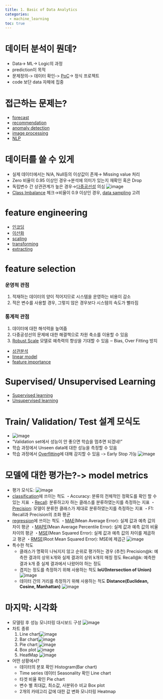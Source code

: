 ```yaml
---
title: 1. Basic of Data Analytics
categories:
  - machine_learning
toc: true
---
```


# 데이터 분석이 뭔데?
- Data-> ML-> Logic의 과정
- prediction이 목적
- 문제정의-> 데이터 확인-> [PoC](https://code7ssage.github.io/key_terms/PoC/)-> 정식 프로젝트
- code 보단 data 자체에 집중

# 접근하는 문제는?
- [forecast](https://code7ssage.github.io/key_terms/forecast/)
- [recommendation](https://code7ssage.github.io/key_terms/recommendation/)
- [anomaly detection](https://code7ssage.github.io/key_terms/anomaly-detection/)
- [image processing](https://code7ssage.github.io/key_terms/image-processing/)
- [NLP](https://code7ssage.github.io/key_terms/NLP/)

# 데이터를 쓸 수 있게
- 실제 데이터에서는 N/A, Null등의 이상값이 존재→ Missing value 처리
- Zero 비율이 0.95 이상인 경우→분석에 의미가 있는지 재확인 혹은 Drop 
- 독립변수 간 상관관계가 높은 경우→[다중공선성](https://code7ssage.github.io/key_terms/다중공선성/) 의심
        ![image](https://github.com/code7ssage/code7ssage.github.io/blob/master/assets/attached%20file/Pasted%20image%2020240103123129.png?raw=true)
- [Class Imbalance](https://code7ssage.github.io/key_terms/Class-Imbalance/) 체크→비율이 0.9 이상인 경우, [data sampling](https://code7ssage.github.io/key_terms/data-sampling/) 고려

# feature engineering 
- [인코딩](https://code7ssage.github.io/key_terms/인코딩/)
- [이산화](https://code7ssage.github.io/key_terms/이산화/)
- [scaling](https://code7ssage.github.io/key_terms/scaling/)
- [transforming](https://code7ssage.github.io/key_terms/transforming/)
- [extracting](https://code7ssage.github.io/key_terms/extracting/)

# feature selection
### 운영적 관점 
1. 적재하는 데이터의 양이 적어지므로 시스템을 운영하는 비용이 감소 
2. 적은 변수를 사용할 경우, 그렇지 않은 경우보다 시스템의 속도가 빨라짐 

### 통계적 관점 
 1. 데이터에 대한 해석력을 높여줌
 2. 다중공성선의 문제에 대한 해결책으로 차원 축소를 이용할 수 있음 
 3. [Robust Scale](https://code7ssage.github.io/key_terms/Robust-Scale/) 모델로 예측력의 향상을 기대할 수 있음 ‒ Bias, Over Fitting 방지
- [상관분석](https://code7ssage.github.io/key_terms/상관분석/)
- [linear model](https://code7ssage.github.io/key_terms/linear-model/)
- [feature importance](https://code7ssage.github.io/key_terms/feature-importance/)

# Supervised/ Unsupervised Learning
- [Supervised learning](https://code7ssage.github.io/key_terms/Supervised-learning/)
- [Unsupervised learning](https://code7ssage.github.io/key_terms/Unsupervised-learning/)

# Train/ Validation/ Test 설계 모식도
- 
    ![image](https://github.com/code7ssage/code7ssage.github.io/blob/master/assets/attached%20file/Pasted%20image%2020240103143400.png?raw=true)
- “Validation set에서 성능이 안 좋으면 학습을 멈추면 되겠네!”
- 학습 과정에서 Unseen data에 대한 성능을 측정할 수 있음 
- 학습 과정에서 [Overfitting](https://code7ssage.github.io/key_terms/Overfitting/)에 대해 감지할 수 있음 -> Early Stop 가능
     ![image](https://github.com/code7ssage/code7ssage.github.io/blob/master/assets/attached%20file/Pasted%20image%2020240103143531.png?raw=true)

# 모델에 대한 평가는?-> model metrics
- 평가 모식도:
     ![image](https://github.com/code7ssage/code7ssage.github.io/blob/master/assets/attached%20file/Pasted%20image%2020240103145128.png?raw=true)
- [classification](https://code7ssage.github.io/key_terms/classification/)에 쓰이는 척도
     ・Accuracy: 분류의 전체적인 정확도를 확인 할 수 있는 지표 
     ・[Recall](https://code7ssage.github.io/key_terms/Recall/): 분류하고자 하는 클래스를 분류하였는지를 측정하는 지표 
     ・[Precision](https://code7ssage.github.io/key_terms/Precision/): 모델이 분류한 클래스가 제대로 분류하였는지를 측정하는 지표 
     ・F1: Recall과 Precision의 조화 평균
- [regression](https://code7ssage.github.io/key_terms/regression/)에 쓰이는 척도
     ・[MAE](https://code7ssage.github.io/key_terms/MAE/)(Mean Average Error): 실제 값과 예측 값의 차이 평균
     ・[MAPE](https://code7ssage.github.io/key_terms/MAPE/)(Mean Average Percentile Error): 실제 값과 예측 값의 비율 차이의 평균 
     ・[MSE](https://code7ssage.github.io/key_terms/MSE/)(Mean Squared Error): 실제 값과 예측 값의 차이를 제곱하고 평균 
     ・[RMSE](https://code7ssage.github.io/key_terms/RMSE/)(Root Mean Squared Error): MSE에 제곱근
     ![image](https://github.com/code7ssage/code7ssage.github.io/blob/master/assets/attached%20file/Pasted%20image%2020240103150210.png?raw=true)
- 특수한 척도
     - 클래스가 명확히 나눠지지 않고 순위로 평가하는 경우 (추천)
        Precision@k: 예측한 결과의 상위 k개와 실제 결과의 상위 k개의 매칭 정도 
        Recall@k: 예측한 결과 k개 중 실제 결과에서 나왔어야 하는 정도 
    -  겹치는 정도를 측정하기 위해 사용하는 척도 
        **IoU(Intersection of Union)** 
        ![image](https://github.com/code7ssage/code7ssage.github.io/blob/master/assets/attached%20file/Pasted%20image%2020240103150750.png?raw=true)
    -  데이터 간의 거리를 측정하기 위해 사용하는 척도 
        **Distance(Euclidean, Cosine, Manhattan)**
        ![image](https://github.com/code7ssage/code7ssage.github.io/blob/master/assets/attached%20file/Pasted%20image%2020240103150811.png?raw=true)

# 마지막: 시각화
- 모델링 후 성능 모니터링 대시보드 구성
    ![image](https://github.com/code7ssage/code7ssage.github.io/blob/master/assets/attached%20file/Pasted%20image%2020240103151315.png?raw=true)
- 차트 종류
     1. Line chart![image](https://github.com/code7ssage/code7ssage.github.io/blob/master/assets/attached%20file/Pasted%20image%2020240103151608.png?raw=true)
     2. Bar chart![image](https://github.com/code7ssage/code7ssage.github.io/blob/master/assets/attached%20file/Pasted%20image%2020240103151617.png?raw=true)
     3. Pie chart                                         ![image](https://github.com/code7ssage/code7ssage.github.io/blob/master/assets/attached%20file/Pasted%20image%2020240103151639.png?raw=true)
     4. Box plot                                      ![image](https://github.com/code7ssage/code7ssage.github.io/blob/master/assets/attached%20file/Pasted%20image%2020240103151729.png?raw=true)
     5. HeatMap                                                                                                                                           ![image](https://github.com/code7ssage/code7ssage.github.io/blob/master/assets/attached%20file/Pasted%20image%2020240103151752.png?raw=true)
- 어떤 상황에서? 
	- 데이터의 분포 확인 Histogram(Bar chart) 
    - Time series 데이터 Seasonality 확인 Line chart 
    - 타겟 비율 확인 Pie chart 
    - 변수 별 최대값, 최소값, 사분위수 비교 Box plot 
    - 2개의 카테고리 값에 대한 값 변화 모니터링 Heatmap